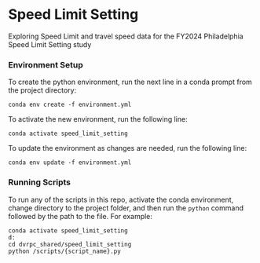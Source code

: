 # Speed Limit Setting

Exploring Speed Limit and travel speed data for the FY2024 Philadelphia Speed Limit Setting study

### Environment Setup

To create the python environment, run the next line in a conda prompt from the project directory:

`conda env create -f environment.yml`

To activate the new environment, run the following line:

`conda activate speed_limit_setting`

To update the environment as changes are needed, run the following line:

`conda env update -f environment.yml`

### Running Scripts

To run any of the scripts in this repo, activate the conda environment, change directory to the project folder, and then run the `python` command followed by the path to the file. For example:

```
conda activate speed_limit_setting
d:
cd dvrpc_shared/speed_limit_setting
python /scripts/{script_name}.py
```
